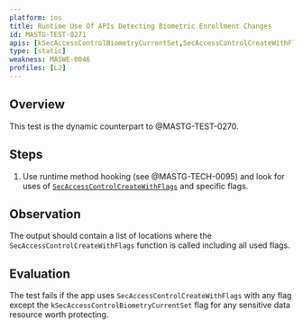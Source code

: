 ```yaml
---
platform: ios
title: Runtime Use Of APIs Detecting Biometric Enrollment Changes
id: MASTG-TEST-0271
apis: [kSecAccessControlBiometryCurrentSet,SecAccessControlCreateWithFlags]
type: [static]
weakness: MASWE-0046
profiles: [L2]
---
```

## Overview

This test is the dynamic counterpart to @MASTG-TEST-0270.

## Steps

1. Use runtime method hooking (see @MASTG-TECH-0095) and look for uses of [`SecAccessControlCreateWithFlags`](https://developer.apple.com/documentation/security/secaccesscontrolcreatewithflags(_:_:_:_:)) and specific flags.

## Observation

The output should contain a list of locations where the `SecAccessControlCreateWithFlags` function is called including all used flags.

## Evaluation

The test fails if the app uses `SecAccessControlCreateWithFlags` with any flag except the `kSecAccessControlBiometryCurrentSet` flag for any sensitive data resource worth protecting.
